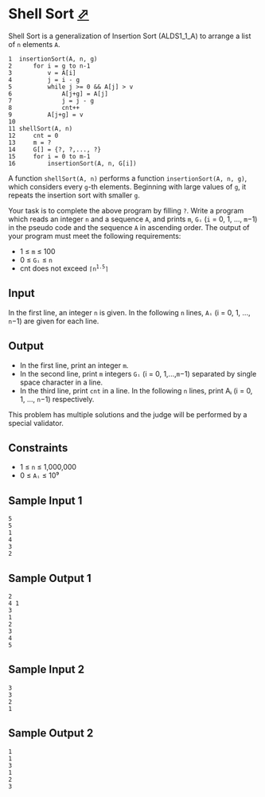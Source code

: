 # Shell Sort [⬀](https://judge.u-aizu.ac.jp/onlinejudge/description.jsp?id=ALDS1_2_D)

Shell Sort is a generalization of Insertion Sort (ALDS1_1_A) to arrange a list 
of `n` elements `A`.

```
1  insertionSort(A, n, g)
2      for i = g to n-1
3          v = A[i]
4          j = i - g
5          while j >= 0 && A[j] > v
6              A[j+g] = A[j]
7              j = j - g
8              cnt++
9          A[j+g] = v
10
11 shellSort(A, n)
12     cnt = 0
13     m = ?
14     G[] = {?, ?,..., ?}
15     for i = 0 to m-1
16         insertionSort(A, n, G[i])
```

A function `shellSort(A, n)` performs a function `insertionSort(A, n, g)`, 
which considers every `g`-th elements. Beginning with large values of `g`, it 
repeats the insertion sort with smaller `g`.

Your task is to complete the above program by filling `?`. Write a program which 
reads an integer `n` and a sequence `A`, and prints `m`, `Gᵢ` (`i` = 0, 1, ..., `m`−1)
 in the pseudo code and the sequence `A` in ascending order. The output of your 
 program must meet the following requirements:

- 1 ≤ `m` ≤ 100
- 0 ≤ `Gᵢ` ≤ `n`
- cnt does not exceed <code>⌈n<sup>1.5</sup>⌉</code>

## Input
In the first line, an integer `n` is given. In the following `n` lines, `Aᵢ` 
(i = 0, 1, ..., `n`−1) are given for each line.

## Output

- In the first line, print an integer `m`. 
- In the second line, print `m` integers `Gᵢ` (i = 0, 1,...,`m`−1) separated by 
single space character in a line.
- In the third line, print `cnt` in a line. In the following `n` lines, print Aᵢ (i = 0, 1, ..., `n`−1) respectively.

This problem has multiple solutions and the judge will be performed by a special validator.

## Constraints
- 1 ≤ `n` ≤ 1,000,000
- 0 ≤ `Aᵢ` ≤ 10⁹

## Sample Input 1
```
5
5
1
4
3
2
```

## Sample Output 1
```
2
4 1
3
1
2
3
4
5
```

## Sample Input 2
```
3
3
2
1
```

## Sample Output 2
```
1
1
3
1
2
3
```
